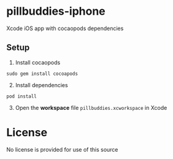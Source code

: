 # pillbuddies-iphone

Xcode iOS app with cocaopods dependencies

## Setup

1. Install cocaopods

`sudo gem install cocoapods`

2. Install dependencies

`pod install`

3. Open the **workspace** file `pillbuddies.xcworkspace` in Xcode

# License

No license is provided for use of this source
